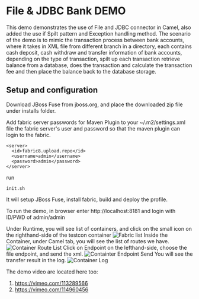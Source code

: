 File & JDBC Bank DEMO
======================================================
This demo demonstrates the use of File and JDBC connector in Camel, also added the use if Spilt pattern and Exception handling method. 
The scenario of the demo is to mimic the transaction process between bank accounts, where it takes in XML file from different branch in a directory, each contains cash deposit, cash withdraw and transfer information of bank accounts, depending on the type of transaction, spilt up each transaction retrieve balance from a database, does the transaction and calculate the transaction fee and then place the balance back to the database storage. 



Setup and configuration
-----------------------

Download JBoss Fuse from jboss.org, and place the downloaded zip file under installs folder.

Add fabric server passwords for Maven Plugin to your ~/.m2/settings.xml file the fabric server's user and password so that the maven plugin can login to the fabric.

```
<server>
  <id>fabric8.upload.repo</id>
  <username>admin</username>
  <password>admin</password>
</server>
```

run 
```
init.sh
```

It will setup JBoss Fuse, install fabric, build and deploy the profile. 

To run the demo, in browser enter http://localhost:8181 and login with ID/PWD of admin/admin

Under Runtime, you will see list of containers, and click on the small icon on the righthand-side of the testcon container
![Fabric list](https://raw.githubusercontent.com/weimeilin79/filenjdbc/master/doc/pic/01-fabric-container-list.png?raw=true)
Inside the Container, under Camel tab, you will see the list of routes we have.
![Container Route List](https://raw.githubusercontent.com/weimeilin79/filenjdbc/master/doc/pic/02-container-route-list.png?raw=true)
Click on Endpoint on the lefthand-side, choose the file endpoint, and send the xml.
![Containter Endpoint Send](https://raw.githubusercontent.com/weimeilin79/filenjdbc/master/doc/pic/03-container-send.png?raw=true)
You will see the transfer result in the log. 
![Container Log](https://raw.githubusercontent.com/weimeilin79/filenjdbc/master/doc/pic/04-container-log.png?raw=true)
 


The demo video are located here too:

1.	https://vimeo.com/113289566
2.	https://vimeo.com/114960456  
